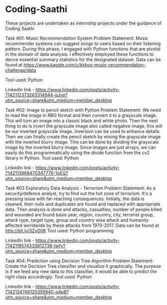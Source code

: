 # Coding-Saathi
These projects are undertaken as internship projects under the guidance of Coding Saathi

Task #01: Music Recommendation System
Problem Statement: Music recommender systems can suggest songs to users based on their listening pattern. 
During this phase, I engaged with Python functions that are pivotal in the domain of data analysis:
I effectively employed these functions to derive essential summary statistics for the designated dataset.
Data can be found at https://www.kaggle.com/c/kkbox-music-recommendation-challenge/data




Tool used: Python

LinkedIn link - https://www.linkedin.com/posts/activity-7142112373263314944-qJvp?utm_source=share&utm_medium=member_desktop

Task #02: Image to pencil sketch with Python
Problem Statement: 
We need to read the image in RBG format and then convert it to a grayscale image. This will turn an image into a classic black and white photo. Then the next thing to do is invert the grayscale image also called negative image, this will be our inverted grayscale image. Inversion can be used to enhance details. Then we can finally create the pencil sketch by mixing the grayscale image with the inverted blurry image. This can be done by dividing the grayscale image by the inverted blurry image. Since images are just arrays, we can easily do this programmatically using the divide function from the cv2 library in Python.
Tool used: Python

LinkedIn link - https://www.linkedin.com/posts/activity-7142113968470347776-1qEQ?utm_source=share&utm_medium=member_desktop

Task #03 Exploratory Data Analysis - Terrorism
Problem Statement: As a security/defence analyst, try to find out the hot zone of terrorism. It's a pressing issue with far-reaching consequences. Initially, the data is cleaned, then nulls and duplicates are found and replaced with appropriate data. Then analysis is done and attacks, casualties, number of people killed and wounded are found basis year, region, country, city, terrorist group, attack type, target type, group and country wise attack and humanity affected worldwide by these attacks from 1970-2017.
Data can be found at http://bit.ly/3ZyOltK
Tool used: Python programming

LinkedIn link - https://www.linkedin.com/posts/activity-7142119574333812736-Iwfy?utm_source=share&utm_medium=member_desktop

Task #04: Prediction using Decision Tree Algorithm
Problem Statement: 
Create the Decision Tree classifier and visualize it graphically. 
The purpose is if we feed any new data to this classifier, it would be able to predict the right class accordingly. 
Tool used: Python

LinkedIn link - https://www.linkedin.com/posts/activity-7142124746120355840-o4pB?utm_source=share&utm_medium=member_desktop

